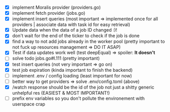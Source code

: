 - [x] implement Moralis provider (providers.go)
- [x] implement fetch provider (jobs.go)
- [x] implement insert queries (most important => implemented once for all providers | associate data with task id for easy retrieval)
- [x] Update data when the data of a job ID changed :)!
- [x] don't wait for the end of the ticker to check if the job is done
- [x] find a way to not add jobs already in the worker pool (pretty important to not fuck up resources management => DO IT ASAP)
- [x] Test if data updates work well (test deepEqual) => spoiler: **It doesn't**
- [ ] solve todo jobs.go#l.111 (pretty important)
- [x] test insert queries (not very important => go on)
- [x] test job expiration (kinda important to finish the backend)
- [ ] implement .env / config loading (least important for now)
- [ ] better way to get providers => solve .env/config.toml (above)
- [x] /watch response should be the id of the job not just a shitty generic unhelpful res (EASIEST & MOST IMPORTANT!)
- [ ] prefix env variables so you don't pollute the environement with userspace crap